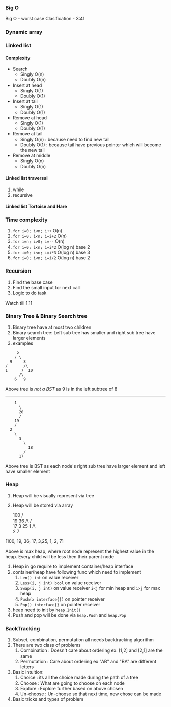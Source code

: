### Big O
Big O - worst case 
Clasification  - 3:41

### Dynamic array

### Linked list 

#### Complexity
- Search
  - Singly O(n)
  - Doubly O(n)
- Insert at head
  - Singly O(1)
  - Doubly O(1)
- Insert at tail
  - Singly O(1) 
  - Doubly O(1) 
- Remove at head
  - Singly O(1)
  - Doubly O(1)
- Remove at tail
  - Singly O(n) : because need to find new tail
  - Doubly O(1) : because tail have previous pointer which will become the new tail
- Remove at middle
  - Singly O(n) 
  - Doubly O(n) 
 
 #### Linked list traversal
1. while 
2. recursive 

#### Linked list Tortoise and Hare 


### Time complexity 
1. `for i=0; i<n; i++` O(n)
2. `for i=0; i<n; i=i+2` O(n)
3. `for i=n; i>0; i=--` O(n)
4. `for i=0; i<n; i=i*2` O(log n) base 2
5. `for i=0; i<n; i=i*3` O(log n) base 3
6. `for i=0; i<n; i=i/2` O(log n) base 2


### Recursion
1. Find the base case 
2. Find the small input for next call
3. Logic to do task


Watch till 1.11

### Binary Tree & Binary Search tree
1. Binary tree have at most two children
2. Binary search tree: Left sub tree has smaller and right sub tree have larger elements
3. examples 
```
     5
    / \
  9     8
/       /\
1      7  10
      /\
    6   9

```

Above tree is *not a BST* as 9 is in the left subtree of 8

-------

```
    1
      \
      20
      /
    19
    /
  2
    \
      3
        \
          18
        /
      17

```
Above tree is BST as each node's right sub tree have larger element and left have smaller element 

### Heap

1. Heap will be visually represent via tree
2. Heap will be stored via array

      100
      /  \
     19  36
     /\   /  \
   17 3  25   1
   /\          
  2  7

  [100, 19, 36, 17, 3,25, 1, 2, 7]

  Above is max heap, where root node represent the highest value in the heap. 
  Every child will be less then their parent node


1. Heap in go require to implement container/heap interface
2. container/heap have following func which need to implement
   1. `Len() int` on value receiver
   2. `Less(i, j int) bool` on value receiver
   3. `Swap(i, j int)`  on value receiver `i<j` for min heap and `i>j` for max heap
   4. `Push(x interface{})` on pointer receiver
   5. `Pop() interface{}` on pointer receiver
3. heap need to init by `heap.Init()`
4. Push and pop will be done via `heap.Push` and `heap.Pop` 


### BackTracking
1. Subset, combination, permutation all needs backtracking algorithm
2. There are two class of problems 
   1. Combination : Doesn't care about ordering ex. [1,2] and [2,1] are the same 
   2. Permutation : Care about ordering ex "AB" and "BA" are different letters
3. Basic intuition: 
   1. Choice : its all the choice made during the path of a tree 
   2. Choose : What are going to choose on each node 
   3. Explore : Explore further based on above chosen 
   4. Un-choose : Un-choose so that next time, new chose can be made
4. Basic tricks and types of problem